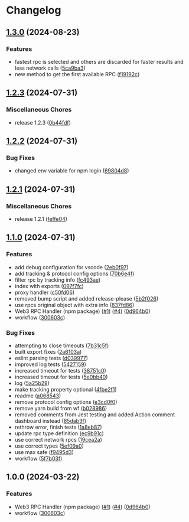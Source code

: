 # Changelog

## [1.3.0](https://github.com/ubiquity/rpc-handler/compare/v1.2.3...v1.3.0) (2024-08-23)


### Features

* fastest rpc is selected and others are discarded for faster results and less network calls ([5ca9ba3](https://github.com/ubiquity/rpc-handler/commit/5ca9ba39567e0c8ece377c2782a10637bb393e04))
* new method to get the first available RPC ([f19192c](https://github.com/ubiquity/rpc-handler/commit/f19192c08e6b4a2ebbae8fccd4985a79dde35d9a))

## [1.2.3](https://github.com/ubiquity/rpc-handler/compare/v1.2.2...v1.2.3) (2024-07-31)


### Miscellaneous Chores

* release 1.2.3 ([0b44fdf](https://github.com/ubiquity/rpc-handler/commit/0b44fdfacb50c8f59576d1cf6faf79c3f19c72e4))

## [1.2.2](https://github.com/ubiquity/rpc-handler/compare/v1.2.1...v1.2.2) (2024-07-31)


### Bug Fixes

* changed env variable for npm login ([69804d8](https://github.com/ubiquity/rpc-handler/commit/69804d8d244b50c089aea0aac84daca102877554))

## [1.2.1](https://github.com/ubiquity/rpc-handler/compare/v1.1.0...v1.2.1) (2024-07-31)


### Miscellaneous Chores

* release 1.2.1 ([feffe04](https://github.com/ubiquity/rpc-handler/commit/feffe04efdff124a51adc07045e9a35116230a71))

## [1.1.0](https://github.com/ubiquity/rpc-handler/compare/v1.0.0...v1.1.0) (2024-07-31)


### Features

* add debug configuration for vscode ([2eb0f97](https://github.com/ubiquity/rpc-handler/commit/2eb0f977254991707d4d19fbb3741b54145cab5f))
* add tracking & protocol config options ([70b6e4f](https://github.com/ubiquity/rpc-handler/commit/70b6e4ffe40f0aca65f62196492f6d6293f51ed4))
* filter rpc by tracking info ([fc493ae](https://github.com/ubiquity/rpc-handler/commit/fc493aecd97851d349a8033ef4e802aa48e4de19))
* index with exports ([097f7fc](https://github.com/ubiquity/rpc-handler/commit/097f7fcd4465addd3985faa6fc1a102c3624896e))
* proxy handler ([c50fd06](https://github.com/ubiquity/rpc-handler/commit/c50fd068685248f2809a6f9430c6748a695217b7))
* removed bump script and added release-please ([5b2f026](https://github.com/ubiquity/rpc-handler/commit/5b2f02618df036e030c043ffc17a2a6819c66531))
* use rpcs original object with extra info ([837fd86](https://github.com/ubiquity/rpc-handler/commit/837fd86c472cb12e71b54caf1c0433d7553ccfc3))
* Web3 RPC Handler (npm package) ([#1](https://github.com/ubiquity/rpc-handler/issues/1)) ([#4](https://github.com/ubiquity/rpc-handler/issues/4)) ([0d964b0](https://github.com/ubiquity/rpc-handler/commit/0d964b09871b09fa5ce441d3339254d171ecae62))
* workflow ([300603c](https://github.com/ubiquity/rpc-handler/commit/300603cbdc788b44c80a366021142f99842590ba))


### Bug Fixes

* attempting to close timeouts ([7b31c5f](https://github.com/ubiquity/rpc-handler/commit/7b31c5f82a50a0d4c33c9205643cce19c41d3152))
* built export fixes ([2a6103a](https://github.com/ubiquity/rpc-handler/commit/2a6103a7d9b14ffa66355016ed6f4b2af9a64531))
* eslint parsing tests ([d039977](https://github.com/ubiquity/rpc-handler/commit/d039977b2e9d77866c18f231bf6e0b5184963525))
* improved log tests ([5427159](https://github.com/ubiquity/rpc-handler/commit/54271597bc74ee945a12d584caea386b52354267))
* increased timeout for tests ([38751c0](https://github.com/ubiquity/rpc-handler/commit/38751c02b54febec1c653af49b8cef10b14ffcbb))
* increased timeout for tests ([5e0bb40](https://github.com/ubiquity/rpc-handler/commit/5e0bb40625bf44ee79194ea26d4c7c5984d5e9c7))
* log ([5a25b29](https://github.com/ubiquity/rpc-handler/commit/5a25b29e668398abefa97b44a11846f7cdda8571))
* make tracking property optional ([4fbe2f1](https://github.com/ubiquity/rpc-handler/commit/4fbe2f14f9171dc4bc8eabb29add44dda4beebe3))
* readme ([a068543](https://github.com/ubiquity/rpc-handler/commit/a068543dd0c21b723876bc05a58272240ecbac01))
* remove protocol config options ([e3cd0f0](https://github.com/ubiquity/rpc-handler/commit/e3cd0f00ad1325b8c24f8288e5d110f637110ac3))
* remove yarn build from wf ([b028986](https://github.com/ubiquity/rpc-handler/commit/b028986b63cd5bd52e7260c6aa220b8d14a5b184))
* removed comments from Jest testing and added Action comment dashboard instead ([85dab3f](https://github.com/ubiquity/rpc-handler/commit/85dab3fb961fcb802c7e5d5be95c1025d6148528))
* rethrow error, finish tests ([1a8eb87](https://github.com/ubiquity/rpc-handler/commit/1a8eb874902085c8978eddc978de97cf80d94f59))
* update rpc type definition ([ec9b91c](https://github.com/ubiquity/rpc-handler/commit/ec9b91cdca285b9800ed3305795d89f6e7d5d31f))
* use correct network rpcs ([19cea2a](https://github.com/ubiquity/rpc-handler/commit/19cea2ac65c5982c76c12e2c092d2e0664275573))
* use correct types ([5ef09a0](https://github.com/ubiquity/rpc-handler/commit/5ef09a0bdb5733f7627470cd2e5d02ad89774442))
* use max safe ([f9495d3](https://github.com/ubiquity/rpc-handler/commit/f9495d3d3b5703a9d4052432d66e5f7fb0c95860))
* workflow ([5f7b03f](https://github.com/ubiquity/rpc-handler/commit/5f7b03fd9fae8c3abfecef89043949420a12049a))

## 1.0.0 (2024-03-22)

### Features

- Web3 RPC Handler (npm package) ([#1](https://github.com/ubiquity/rpc-handler/issues/1)) ([#4](https://github.com/ubiquity/rpc-handler/issues/4)) ([0d964b0](https://github.com/ubiquity/rpc-handler/commit/0d964b09871b09fa5ce441d3339254d171ecae62))
- workflow ([300603c](https://github.com/ubiquity/rpc-handler/commit/300603cbdc788b44c80a366021142f99842590ba))

